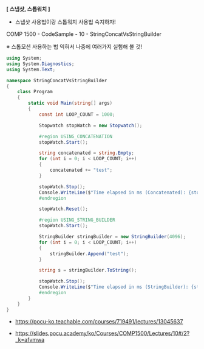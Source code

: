 **[ 스냅샷, 스톱워치 ]**

* 스냅샷 사용법이랑 스톱워치 사용법 숙지하자!



COMP 1500 - CodeSample - 10 - StringConcatVsStringBuilder

※ 스톱모션 사용하는 법 익혀서 나중에 여러가지 실험해 볼 것!

```csharp
using System;
using System.Diagnostics;
using System.Text;

namespace StringConcatVsStringBuilder
{
    class Program
    {
        static void Main(string[] args)
        {
            const int LOOP_COUNT = 1000;

            Stopwatch stopWatch = new Stopwatch();

            #region USING_CONCATENATION
            stopWatch.Start();

            string concatenated = string.Empty;
            for (int i = 0; i < LOOP_COUNT; i++)
            {
                concatenated += "test";
            }

            stopWatch.Stop();
            Console.WriteLine($"Time elapsed in ms (Concatenated): {stopWatch.Elapsed.TotalMilliseconds}");
            #endregion

            stopWatch.Reset();

            #region USING_STRING_BUILDER
            stopWatch.Start();

            StringBuilder stringBuilder = new StringBuilder(4096);
            for (int i = 0; i < LOOP_COUNT; i++)
            {
                stringBuilder.Append("test");
            }

            string s = stringBuilder.ToString();

            stopWatch.Stop();
            Console.WriteLine($"Time elapsed in ms (StringBuilder): {stopWatch.Elapsed.TotalMilliseconds}");
            #endregion
        }
    }
}
```

* https://pocu-ko.teachable.com/courses/719491/lectures/13045637

* https://slides.pocu.academy/ko/Courses/COMP1500/Lectures/10#/2?_k=afvmwa